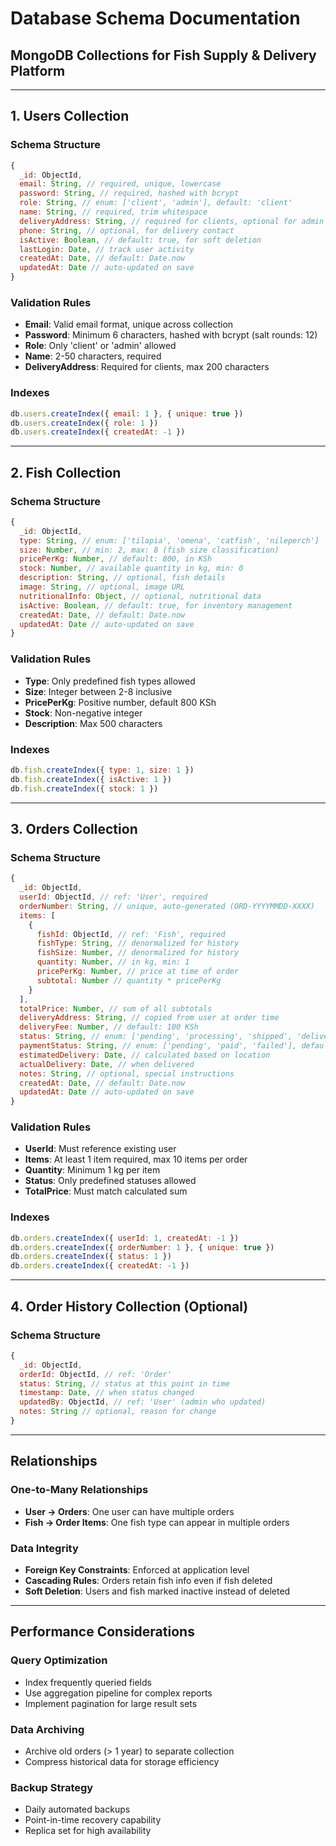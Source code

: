 # Database Schema Documentation

## MongoDB Collections for Fish Supply & Delivery Platform

---

## 1. Users Collection

### Schema Structure
```javascript
{
  _id: ObjectId,
  email: String, // required, unique, lowercase
  password: String, // required, hashed with bcrypt
  role: String, // enum: ['client', 'admin'], default: 'client'
  name: String, // required, trim whitespace
  deliveryAddress: String, // required for clients, optional for admin
  phone: String, // optional, for delivery contact
  isActive: Boolean, // default: true, for soft deletion
  lastLogin: Date, // track user activity
  createdAt: Date, // default: Date.now
  updatedAt: Date // auto-updated on save
}
```

### Validation Rules
- **Email**: Valid email format, unique across collection
- **Password**: Minimum 6 characters, hashed with bcrypt (salt rounds: 12)
- **Role**: Only 'client' or 'admin' allowed
- **Name**: 2-50 characters, required
- **DeliveryAddress**: Required for clients, max 200 characters

### Indexes
```javascript
db.users.createIndex({ email: 1 }, { unique: true })
db.users.createIndex({ role: 1 })
db.users.createIndex({ createdAt: -1 })
```

---

## 2. Fish Collection

### Schema Structure
```javascript
{
  _id: ObjectId,
  type: String, // enum: ['tilapia', 'omena', 'catfish', 'nileperch']
  size: Number, // min: 2, max: 8 (fish size classification)
  pricePerKg: Number, // default: 800, in KSh
  stock: Number, // available quantity in kg, min: 0
  description: String, // optional, fish details
  image: String, // optional, image URL
  nutritionalInfo: Object, // optional, nutritional data
  isActive: Boolean, // default: true, for inventory management
  createdAt: Date, // default: Date.now
  updatedAt: Date // auto-updated on save
}
```

### Validation Rules
- **Type**: Only predefined fish types allowed
- **Size**: Integer between 2-8 inclusive
- **PricePerKg**: Positive number, default 800 KSh
- **Stock**: Non-negative integer
- **Description**: Max 500 characters

### Indexes
```javascript
db.fish.createIndex({ type: 1, size: 1 })
db.fish.createIndex({ isActive: 1 })
db.fish.createIndex({ stock: 1 })
```

---

## 3. Orders Collection

### Schema Structure
```javascript
{
  _id: ObjectId,
  userId: ObjectId, // ref: 'User', required
  orderNumber: String, // unique, auto-generated (ORD-YYYYMMDD-XXXX)
  items: [
    {
      fishId: ObjectId, // ref: 'Fish', required
      fishType: String, // denormalized for history
      fishSize: Number, // denormalized for history
      quantity: Number, // in kg, min: 1
      pricePerKg: Number, // price at time of order
      subtotal: Number // quantity * pricePerKg
    }
  ],
  totalPrice: Number, // sum of all subtotals
  deliveryAddress: String, // copied from user at order time
  deliveryFee: Number, // default: 100 KSh
  status: String, // enum: ['pending', 'processing', 'shipped', 'delivered', 'cancelled']
  paymentStatus: String, // enum: ['pending', 'paid', 'failed'], default: 'pending'
  estimatedDelivery: Date, // calculated based on location
  actualDelivery: Date, // when delivered
  notes: String, // optional, special instructions
  createdAt: Date, // default: Date.now
  updatedAt: Date // auto-updated on save
}
```

### Validation Rules
- **UserId**: Must reference existing user
- **Items**: At least 1 item required, max 10 items per order
- **Quantity**: Minimum 1 kg per item
- **Status**: Only predefined statuses allowed
- **TotalPrice**: Must match calculated sum

### Indexes
```javascript
db.orders.createIndex({ userId: 1, createdAt: -1 })
db.orders.createIndex({ orderNumber: 1 }, { unique: true })
db.orders.createIndex({ status: 1 })
db.orders.createIndex({ createdAt: -1 })
```

---

## 4. Order History Collection (Optional)

### Schema Structure
```javascript
{
  _id: ObjectId,
  orderId: ObjectId, // ref: 'Order'
  status: String, // status at this point in time
  timestamp: Date, // when status changed
  updatedBy: ObjectId, // ref: 'User' (admin who updated)
  notes: String // optional, reason for change
}
```

---

## Relationships

### One-to-Many Relationships
- **User → Orders**: One user can have multiple orders
- **Fish → Order Items**: One fish type can appear in multiple orders

### Data Integrity
- **Foreign Key Constraints**: Enforced at application level
- **Cascading Rules**: Orders retain fish info even if fish deleted
- **Soft Deletion**: Users and fish marked inactive instead of deleted

---

## Performance Considerations

### Query Optimization
- Index frequently queried fields
- Use aggregation pipeline for complex reports
- Implement pagination for large result sets

### Data Archiving
- Archive old orders (> 1 year) to separate collection
- Compress historical data for storage efficiency

### Backup Strategy
- Daily automated backups
- Point-in-time recovery capability
- Replica set for high availability